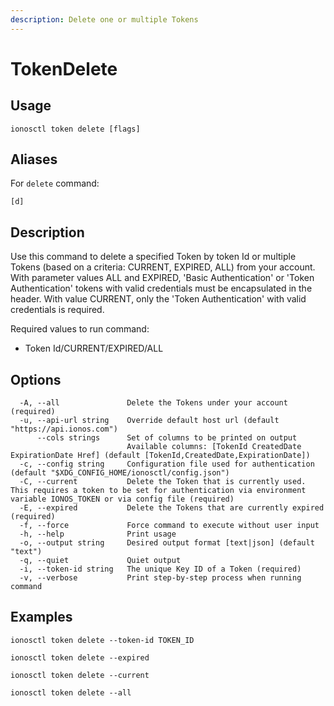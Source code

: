 ```yaml
---
description: Delete one or multiple Tokens
---
```


# TokenDelete

## Usage

```text
ionosctl token delete [flags]
```

## Aliases

For `delete` command:

```text
[d]
```

## Description

Use this command to delete a specified Token by token Id or multiple Tokens (based on a criteria: CURRENT, EXPIRED, ALL) from your account. With parameter values ALL and EXPIRED, 'Basic Authentication' or 'Token Authentication' tokens with valid credentials must be encapsulated in the header. With value CURRENT, only the 'Token Authentication' with valid credentials is required.

Required values to run command:

* Token Id/CURRENT/EXPIRED/ALL

## Options

```text
  -A, --all               Delete the Tokens under your account (required)
  -u, --api-url string    Override default host url (default "https://api.ionos.com")
      --cols strings      Set of columns to be printed on output 
                          Available columns: [TokenId CreatedDate ExpirationDate Href] (default [TokenId,CreatedDate,ExpirationDate])
  -c, --config string     Configuration file used for authentication (default "$XDG_CONFIG_HOME/ionosctl/config.json")
  -C, --current           Delete the Token that is currently used. This requires a token to be set for authentication via environment variable IONOS_TOKEN or via config file (required)
  -E, --expired           Delete the Tokens that are currently expired (required)
  -f, --force             Force command to execute without user input
  -h, --help              Print usage
  -o, --output string     Desired output format [text|json] (default "text")
  -q, --quiet             Quiet output
  -i, --token-id string   The unique Key ID of a Token (required)
  -v, --verbose           Print step-by-step process when running command
```

## Examples

```text
ionosctl token delete --token-id TOKEN_ID

ionosctl token delete --expired

ionosctl token delete --current

ionosctl token delete --all
```

